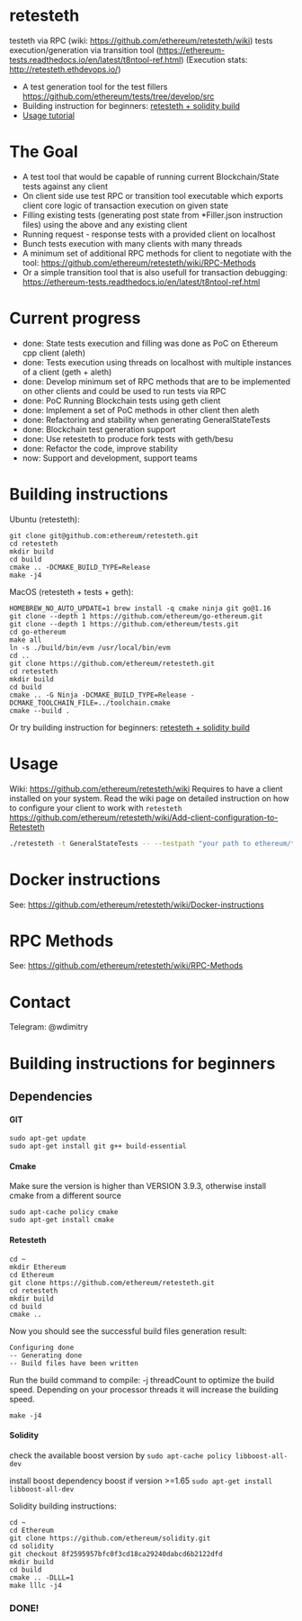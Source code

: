 # retesteth
testeth via RPC (wiki: https://github.com/ethereum/retesteth/wiki)
tests execution/generation via transition tool (https://ethereum-tests.readthedocs.io/en/latest/t8ntool-ref.html)
(Execution stats: http://retesteth.ethdevops.io/)

* A test generation tool for the test fillers https://github.com/ethereum/tests/tree/develop/src
* Building instruction for beginners: [retesteth + solidity build](https://github.com/ethereum/retesteth#building-instructions-for-beginners)
* [Usage tutorial](https://ethereum-tests.readthedocs.io/en/latest/retesteth-tutorial.html)

# The Goal

* A test tool that would be capable of running current Blockchain/State tests against any client
* On client side use test RPC or transition tool executable which exports client core logic of transaction execution on given state
* Filling existing tests (generating post state from *Filler.json instruction files) using the above and any existing client
* Running request - response tests with a provided client on localhost
* Bunch tests execution with many clients with many threads
* A minimum set of additional RPC methods for client to negotiate with the tool: https://github.com/ethereum/retesteth/wiki/RPC-Methods
* Or a simple transition tool that is also usefull for transaction debugging: https://ethereum-tests.readthedocs.io/en/latest/t8ntool-ref.html

# Current progress

* done: State tests execution and filling was done as PoC on Ethereum cpp client (aleth)
* done: Tests execution using threads on localhost with multiple instances of a client (geth + aleth)
* done: Develop minimum set of RPC methods that are to be implemented on other clients and could be used to run tests via RPC
* done: PoC Running Blockchain tests using geth client
* done: Implement a set of PoC methods in other client then aleth
* done: Refactoring and stability when generating GeneralStateTests
* done: Blockchain test generation support
* done: Use retesteth to produce fork tests with geth/besu
* done: Refactor the code, improve stability
* now: Support and development, support teams

# Building instructions
Ubuntu (retesteth):
```
git clone git@github.com:ethereum/retesteth.git
cd retesteth
mkdir build
cd build
cmake .. -DCMAKE_BUILD_TYPE=Release
make -j4
```

MacOS (retesteth + tests + geth):
```
HOMEBREW_NO_AUTO_UPDATE=1 brew install -q cmake ninja git go@1.16
git clone --depth 1 https://github.com/ethereum/go-ethereum.git
git clone --depth 1 https://github.com/ethereum/tests.git
cd go-ethereum
make all
ln -s ./build/bin/evm /usr/local/bin/evm
cd ..
git clone https://github.com/ethereum/retesteth.git
cd retesteth
mkdir build
cd build
cmake .. -G Ninja -DCMAKE_BUILD_TYPE=Release -DCMAKE_TOOLCHAIN_FILE=../toolchain.cmake
cmake --build .

```
Or try building instruction for beginners: [retesteth + solidity build](https://github.com/ethereum/retesteth#building-instructions-for-beginners)


# Usage
Wiki: https://github.com/ethereum/retesteth/wiki
Requires to have a client installed on your system. Read the wiki page on detailed instruction on how to configure your client to work with `retesteth`
https://github.com/ethereum/retesteth/wiki/Add-client-configuration-to-Retesteth
```bash
./retesteth -t GeneralStateTests -- --testpath "your path to ethereum/tests repo"
```

# Docker instructions
See: https://github.com/ethereum/retesteth/wiki/Docker-instructions

# RPC Methods
See: https://github.com/ethereum/retesteth/wiki/RPC-Methods

# Contact
Telegram: @wdimitry

# Building instructions for beginners
## Dependencies

#### GIT
```
sudo apt-get update
sudo apt-get install git g++ build-essential
```
#### Cmake
Make sure the version is higher than VERSION 3.9.3, otherwise install cmake from a different source
```
sudo apt-cache policy cmake
sudo apt-get install cmake
```

#### Retesteth
```
cd ~
mkdir Ethereum
cd Ethereum
git clone https://github.com/ethereum/retesteth.git
cd retesteth
mkdir build
cd build
cmake ..
```

Now you should see the successful build files generation result:
```
Configuring done
-- Generating done
-- Build files have been written
```

Run the build command to compile:
-j threadCount to optimize the build speed. Depending on your processor threads it will increase the building speed.
```
make -j4
```

#### Solidity

check the available boost version by
`sudo apt-cache policy libboost-all-dev`

install boost dependency boost if version >=1.65
`sudo apt-get install libboost-all-dev`

Solidity building instructions:

```
cd ~
cd Ethereum
git clone https://github.com/ethereum/solidity.git
cd solidity
git checkout 8f2595957bfc0f3cd18ca29240dabcd6b2122dfd
mkdir build
cd build
cmake .. -DLLL=1
make lllc -j4
```

### DONE!
